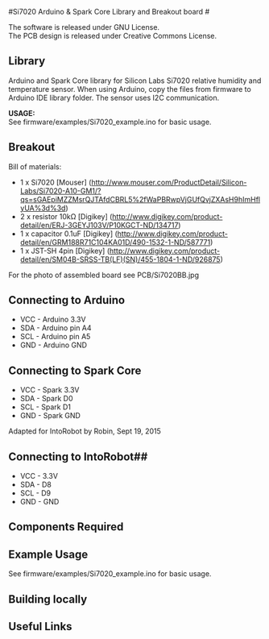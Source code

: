 #Si7020 Arduino & Spark Core Library and Breakout board #

The software is released under GNU License.   
The PCB design is released under Creative Commons License.

## Library ##

Arduino and Spark Core library for Silicon Labs Si7020 relative humidity and temperature
sensor. When using Arduino, copy the files from firmware to Arduino IDE library folder. 
The sensor uses I2C communication. 

**USAGE:**  
See firmware/examples/Si7020\_example.ino for basic usage.

## Breakout ##
Bill of materials:
- 1 x Si7020 [Mouser] (http://www.mouser.com/ProductDetail/Silicon-Labs/Si7020-A10-GM1/?qs=sGAEpiMZZMsrQJTAfdCBRL5%2fWaPBRwpVjGUfQvjZXAsH9hImHflyUA%3d%3d)
- 2 x resistor 10kΩ [Digikey] (http://www.digikey.com/product-detail/en/ERJ-3GEYJ103V/P10KGCT-ND/134717)
- 1 x capacitor 0.1uF [Digikey] (http://www.digikey.com/product-detail/en/GRM188R71C104KA01D/490-1532-1-ND/587771)
- 1 x JST-SH 4pin [Digikey] (http://www.digikey.com/product-detail/en/SM04B-SRSS-TB(LF)(SN)/455-1804-1-ND/926875)

For the photo of assembled board see PCB/Si7020BB.jpg

## Connecting to Arduino ##
- VCC - Arduino 3.3V
- SDA - Arduino pin A4
- SCL - Arduino pin A5
- GND - Arduino GND

## Connecting to Spark Core ##
- VCC - Spark 3.3V
- SDA - Spark D0
- SCL - Spark D1
- GND - Spark GND


Adapted for IntoRobot by Robin, Sept 19, 2015


## Connecting to IntoRobot##
- VCC - 3.3V
- SDA - D8
- SCL - D9
- GND - GND


Components Required
---


Example Usage
---
See firmware/examples/Si7020\_example.ino for basic usage.

Building locally
---



Useful Links
---


